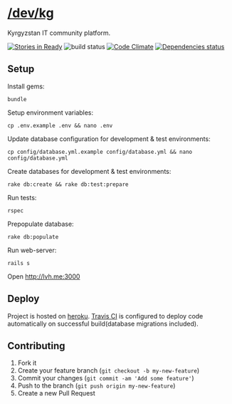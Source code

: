 # [/dev/kg](http://www.dev.kg)

Kyrgyzstan IT community platform.

[![Stories in Ready](https://badge.waffle.io/spalmalo/dev.kg.png?label=ready&title=Ready)](https://waffle.io/spalmalo/dev.kg)
![build status](https://travis-ci.org/Spalmalo/dev.kg.svg?branch=master)
[![Code Climate](https://codeclimate.com/github/Spalmalo/dev.kg/badges/gpa.svg)](https://codeclimate.com/github/Spalmalo/dev.kg)
[![Dependencies status](https://gemnasium.com/Spalmalo/dev.kg.png)](https://gemnasium.com/Spalmalo/dev.kg)
## Setup

Install gems:

    bundle

Setup environment variables:

    cp .env.example .env && nano .env

Update database configuration for development & test environments:

    cp config/database.yml.example config/database.yml && nano config/database.yml

Create databases for development & test environments:

    rake db:create && rake db:test:prepare

Run tests:

    rspec

Prepopulate database:

    rake db:populate

Run web-server:

    rails s

Open http://lvh.me:3000

## Deploy

Project is hosted on [heroku](https://heroku.com). [Travis CI](https://travis-ci.org/Spalmalo/dev.kg) is configured to deploy code automatically on successful build(database migrations included).

## Contributing

1. Fork it
2. Create your feature branch (`git checkout -b my-new-feature`)
3. Commit your changes (`git commit -am 'Add some feature'`)
4. Push to the branch (`git push origin my-new-feature`)
5. Create a new Pull Request
